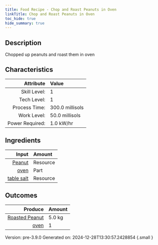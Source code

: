 ```yaml
---
title: Food Recipe - Chop and Roast Peanuts in Oven
linkTitle: Chop and Roast Peanuts in Oven
toc_hide: true
hide_summary: true
---
```


## Description
Chopped up peanuts and roast them in oven 

## Characteristics

| Attribute      | Value |
|--------:|:------|
|Skill Level:|1|
|Tech Level:|1|
|Process Time:|300.0 millisols|
|Work Level:|50.0 millisols|
|Power Required:|1.0 kW/hr|

## Ingredients

| Input      | Amount |
|--------:|:------|
|[Peanut](/docs/definitions/resource/peanut)|Resource|5.0 kg|
|[oven](/docs/definitions/part/oven)|Part|1|
|[table salt](/docs/definitions/resource/table-salt)|Resource|0.5 kg|

## Outcomes


| Produce      | Amount |
|--------:|:------|
|[Roasted Peanut](/docs/definitions/resource/roasted-peanut)|5.0 kg|
|[oven](/docs/definitions/part/oven)|1|


Version: pre-3.9.0 Generated on: 2024-12-28T13:30:57.2428854
{.small }

